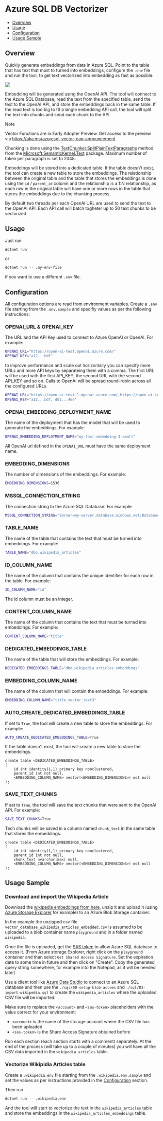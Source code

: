 # Azure SQL DB Vectorizer

- [Overview](#overview)
- [Usage](#usage)
- [Configuration](#configuration)
- [Usage Sample](#usage-sample)

## Overview

Quickly generate embeddings from data in Azure SQL. Point to the table that has text that must to turned into embeddings, configure the `.env` file and run the tool, to get text vectorized into embedding as fast as possible.

![](./_assets/azure-sql-db-vectorizer.jpg)

Embedding will be generated using the OpenAI API. The tool will connect to the Azure SQL Database, read the text from the specified table, send the text to the OpenAI API, and store the embeddings back in the same table. If the read text is too big to fit a single embedding API call, the tool will split the text into chunks and send each chunk to the API.

> [!NOTE]  
> Vector Functions are in Early Adopter Preview. Get access to the preview via https://aka.ms/azuresql-vector-eap-announcement

Chunking is done using the [TextChunker.SplitPlainTextParagraphs](https://learn.microsoft.com/en-us/dotnet/api/microsoft.semantickernel.text.textchunker.splitplaintextparagraphs?view=semantic-kernel-dotnet) method from the [Microsoft.SemanticKernel.Text](https://www.nuget.org/packages/Microsoft.SemanticKernel.Text/) package. Maximum number of token per paragraph is set to 2048.

Embeddings will be stored into a dedicated table. If the table doesn't exist, the tool can create a new table to store the embeddings. The relationship between the original table and the table that stores the embeddings is done using the `id` / `parent_id` column and the relationship is a 1:N relationship, as each row in the original table will have one or more rows in the table that stores the embeddings due to the chunking process.

By default two threads per each OpenAI URL are used to send the text to the OpenAI API. Each API call will batch togheter up to 50 text chunks to be vectorized.

## Usage

Just run 

```bash
dotnet run
```

or 

```bash 
dotnet run -- .my-env-file
```

if you want to use a different `.env` file.

## Configuration

All configuration options are read from environment variables. Create a `.env` file starting from the `.env.sample` and specifiy values as per the following instructions:

### OPENAI_URL & OPENAI_KEY ###

The URL and the API Key used to connect to Azure OpenAI or OpenAI. For example:

```bash
OPENAI_URL="https://open-ai-test.openai.azure.com/"
OPENAI_KEY="a12...bdf"
```

to improve performance and scale out horizontally you can specify more URLs and more API keys by separateing them with a comma. The first URL will be used with the first API_KEY, the second URL with the second API_KEY and so on. Calls to OpenAI will be spread round-robin across all the configured URLs.

```bash
OPENAI_URL="https://open-ai-test-1.openai.azure.com/,https://open-ai-test-2.openai.azure.com/"
OPENAI_KEY="a12...bdf, d02...4ee"
```

### OPENAI_EMBEDDING_DEPLOYMENT_NAME ###

The name of the deployment that has the model that will be used to generate the embeddings. For example:

```bash
OPENAI_EMBEDDING_DEPLOYMENT_NAME="my-text-embedding-3-small"
```

All OpenAI url defined in the `OPENAI_URL` must have the same deployment name.

### EMBEDDING_DIMENSIONS ###

The number of dimensions of the embeddings. For example:

```bash
EMBEDDING_DIMENSIONS=1536
```

### MSSQL_CONNECTION_STRING ###

The connection string to the Azure SQL Database. For example:

```bash
MSSQL_CONNECTION_STRING="Server=my-server.database.windows.net;Database=sampledb;Authentication=Active Directory Default;"
```

### TABLE_NAME ###

The name of the table that contains the text that must be turned into embeddings. For example:

```bash
TABLE_NAME="dbo.wikipedia_articles"
```

### ID_COLUMN_NAME ###

The name of the column that contains the unique identifier for each row in the table. For example:

```bash
ID_COLUMN_NAME="id"
```

The id column must be an integer.

### CONTENT_COLUMN_NAME ###

The name of the column that contains the text that must be turned into embeddings. For example:

```bash
CONTENT_COLUMN_NAME="title"
```

### DEDICATED_EMBEDDINGS_TABLE ###

The name of the table that will store the embeddings. For example:

```bash 
DEDICATED_EMBEDDINGS_TABLE="dbo.wikipedia_articles_embeddings"
```

### EMBEDDING_COLUMN_NAME ###

The name of the column that will contain the embeddings. For example:

```bash
EMBEDDING_COLUMN_NAME="title_vector_text3"
```

### AUTO_CREATE_DEDICATED_EMBEDDINGS_TABLE ###

If set to `True`, the tool will create a new table to store the embeddings. For example:

```bash
AUTO_CREATE_DEDICATED_EMBEDDINGS_TABLE=True
```

If the table doesn't exist, the tool will create a new table to store the embeddings.

```
create table <DEDICATED_EMBEDDINGS_TABLE>
(
    id int identity(1,1) primary key nonclustered,
    parent_id int not null,
    <EMBEDDING_COLUMN_NAME> vector(<EMBEDDING_DIMENSIONS>) not null
);            
```

### SAVE_TEXT_CHUNKS ###    

If set to `True`, the tool will save the text chunks that were sent to the OpenAI API. For example:

```bash
SAVE_TEXT_CHUNKS=True
```

Tech chunks will be saved in a column named `chunk_text` in the same table that stores the embeddings.

```
create table <DEDICATED_EMBEDDINGS_TABLE>
(
    id int identity(1,1) primary key nonclustered,
    parent_id int not null,
    chunk_text nvarchar(max) null,
    <EMBEDDING_COLUMN_NAME> vector(<EMBEDDING_DIMENSIONS>) not null
);            
```

## Usage Sample

### Download and import the Wikipedia Article

Download the [wikipedia embeddings from here](https://cdn.openai.com/API/examples/data/vector_database_wikipedia_articles_embedded.zip), unzip it and upload it (using [Azure Storage Explorer](https://learn.microsoft.com/azure/vs-azure-tools-storage-manage-with-storage-explorer?tabs=windows) for example) to an Azure Blob Storage container.

In the example the unzipped csv file `vector_database_wikipedia_articles_embedded.csv` is assumed to be uploaded to a blob container name `playground` and in a folder named `wikipedia`.

Once the file is uploaded, get the [SAS token](https://learn.microsoft.com/azure/storage/common/storage-sas-overview) to allow Azure SQL database to access it. (From Azure storage Explorer, right click on the `playground` container and than select `Get Shared Access Signature`. Set the expiration date to some time in future and then click on "Create". Copy the generated query string somewhere, for example into the Notepad, as it will be needed later)

Use a client tool like [Azure Data Studio](https://azure.microsoft.com/products/data-studio/) to connect to an Azure SQL database and then use the `./sql/00-setup-blob-accees` and `./sql/01-import-wikipedia.sql` to create the `wikipedia_articles` where the uploaded CSV file will be imported.

Make sure to replace the `<account>` and `<sas-token>` placeholders with the value correct for your environment:

- `<account>` is the name of the storage account where the CSV file has been uploaded
- `<sas-token>` is the Share Access Signature obtained before

Run each section (each section starts with a comment) separately. At the end of the process (will take up to a couple of minutes) you will have all the CSV data imported in the `wikipedia_articles` table.

### Vectorize Wikipidia Articles table

Create a `.wikipedia.env` file starting from the `.wikipedia.env.sample` and set the values as per instructions provided in the [Configuration](#configuration) section.

Then run

```bash
dotnet run -- .wikipedia.env
```

And the tool will start to vectorize the text in the `wikipedia_articles` table and store the embeddings in the `wikipedia_articles_embeddings` table.